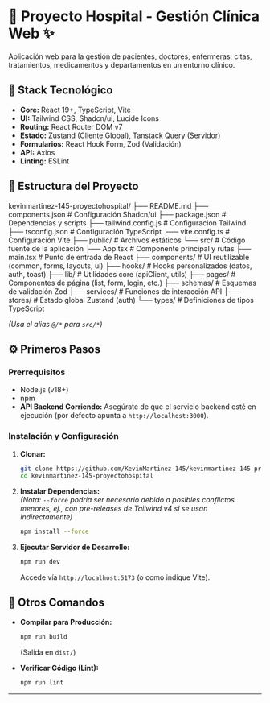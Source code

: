 # 🏥 Proyecto Hospital - Gestión Clínica Web ✨

Aplicación web para la gestión de pacientes, doctores, enfermeras, citas, tratamientos, medicamentos y departamentos en un entorno clínico.

## 🔧 Stack Tecnológico

- **Core:** React 19+, TypeScript, Vite  
- **UI:** Tailwind CSS, Shadcn/ui, Lucide Icons  
- **Routing:** React Router DOM v7  
- **Estado:** Zustand (Cliente Global), Tanstack Query (Servidor)  
- **Formularios:** React Hook Form, Zod (Validación)  
- **API:** Axios  
- **Linting:** ESLint  

## 📁 Estructura del Proyecto

kevinmartinez-145-proyectohospital/
├── README.md
├── components.json              # Configuración Shadcn/ui
├── package.json                # Dependencias y scripts
├── tailwind.config.js         # Configuración Tailwind
├── tsconfig.json              # Configuración TypeScript
├── vite.config.ts             # Configuración Vite
├── public/                    # Archivos estáticos
└── src/                       # Código fuente de la aplicación
    ├── App.tsx                # Componente principal y rutas
    ├── main.tsx               # Punto de entrada de React
    ├── components/            # UI reutilizable (common, forms, layouts, ui)
    ├── hooks/                 # Hooks personalizados (datos, auth, toast)
    ├── lib/                   # Utilidades core (apiClient, utils)
    ├── pages/                 # Componentes de página (list, form, login, etc.)
    ├── schemas/               # Esquemas de validación Zod
    ├── services/              # Funciones de interacción API
    ├── stores/                # Estado global Zustand (auth)
    └── types/                 # Definiciones de tipos TypeScript



*(Usa el alias `@/*` para `src/*`)*

## ⚙️ Primeros Pasos

### Prerrequisitos

- Node.js (v18+)  
- npm  
- **API Backend Corriendo:** Asegúrate de que el servicio backend esté en ejecución (por defecto apunta a `http://localhost:3000`).  

### Instalación y Configuración

1. **Clonar:**
    ```bash
    git clone https://github.com/KevinMartinez-145/kevinmartinez-145-proyectohospital.git
    cd kevinmartinez-145-proyectohospital
    ```

2. **Instalar Dependencias:**  
   *(Nota: `--force` podría ser necesario debido a posibles conflictos menores, ej., con pre-releases de Tailwind v4 si se usan indirectamente)*  
    ```bash
    npm install --force
    ```

3. **Ejecutar Servidor de Desarrollo:**
    ```bash
    npm run dev
    ```
    Accede vía `http://localhost:5173` (o como indique Vite).

## 🚀 Otros Comandos

- **Compilar para Producción:**
    ```bash
    npm run build
    ```
    (Salida en `dist/`)

- **Verificar Código (Lint):**
    ```bash
    npm run lint
    ```

---
